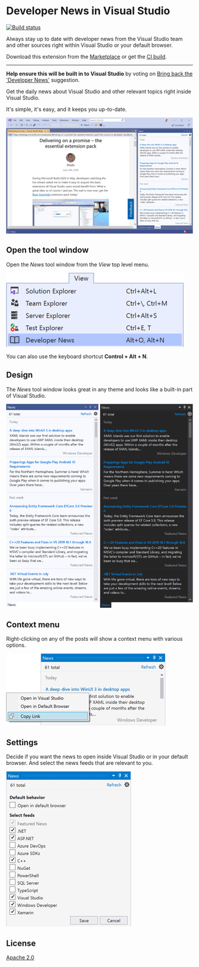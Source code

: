# Developer News in Visual Studio

[![Build status](https://ci.appveyor.com/api/projects/status/2835p8bajgsg6lir?svg=true)](https://ci.appveyor.com/project/madskristensen/developernews)

Always stay up to date with developer news from the Visual Studio team and other sources right within Visual Studio or your default browser.

Download this extension from the [Marketplace](https://marketplace.visualstudio.com/items?itemName=MadsKristensen.DeveloperNews)
or get the [CI build](https://www.vsixgallery.com/extension/36cfa8d9-bd14-4d32-a8a6-34133aa2309d/).

----------------------------------------------

**Help ensure this will be built in to Visual Studio** by voting on [Bring back the 'Developer News'](https://developercommunity.visualstudio.com/idea/399833/bring-back-the-developer-news-on-startup.html) suggestion.

Get the daily news about Visual Studio and other relevant topics right inside Visual Studio. 

It's simple, it's easy, and it keeps you up-to-date. 

![Full screen](art/full-screen.png)

## Open the tool window
Open the *News* tool window from the *View* top level menu.

![View menu](art/view-menu.png)

You can also use the keyboard shortcut **Control + Alt + N**.

## Design
The *News* tool window looks great in any theme and looks like a built-in part of Visual Studio.

![Tool window](art/toolwindow.png)

## Context menu
Right-clicking on any of the posts will show a context menu with various options.

![Context menu](art/context-menu.png)

## Settings
Decide if you want the news to open inside Visual Studio or in your default browser. And select the news feeds that are relevant to you.

![Settings](art/settings.png)

## License
[Apache 2.0](LICENSE)